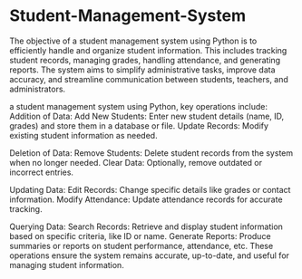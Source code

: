 # Student-Management-System

The objective of a student management system using Python is to efficiently handle and organize student information. This includes tracking student records, managing grades, handling attendance, and generating reports. The system aims to simplify administrative tasks, improve data accuracy, and streamline communication between students, teachers, and administrators.

a student management system using Python, key operations include:
Addition of Data:
Add New Students: Enter new student details (name, ID, grades) and store them in a database or file.
Update Records: Modify existing student information as needed.

Deletion of Data:
Remove Students: Delete student records from the system when no longer needed.
Clear Data: Optionally, remove outdated or incorrect entries.

Updating Data:
Edit Records: Change specific details like grades or contact information.
Modify Attendance: Update attendance records for accurate tracking.

Querying Data:
Search Records: Retrieve and display student information based on specific criteria, like ID or name.
Generate Reports: Produce summaries or reports on student performance, attendance, etc.
These operations ensure the system remains accurate, up-to-date, and useful for managing student information.
